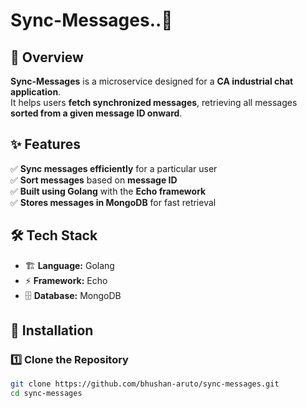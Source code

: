 # Sync-Messages..💬 

## 📌 Overview  
**Sync-Messages** is a microservice designed for a **CA industrial chat application**.  
It helps users **fetch synchronized messages**, retrieving all messages **sorted from a given message ID onward**.  

## ✨ Features  
✅ **Sync messages efficiently** for a particular user  
✅ **Sort messages** based on **message ID**  
✅ **Built using Golang** with the **Echo framework**  
✅ **Stores messages in MongoDB** for fast retrieval  

## 🛠️ Tech Stack  
- 🏗️ **Language:** Golang  
- ⚡ **Framework:** Echo  
- 🗄️ **Database:** MongoDB  

## 🚀 Installation  

### 1️⃣ Clone the Repository  
```sh
git clone https://github.com/bhushan-aruto/sync-messages.git  
cd sync-messages  
